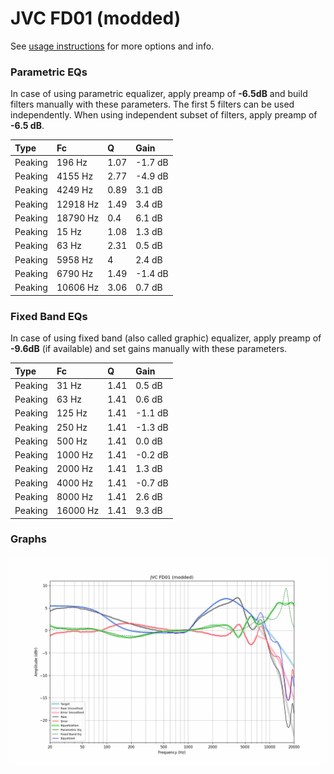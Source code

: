 # JVC FD01 (modded)
See [usage instructions](https://github.com/jaakkopasanen/AutoEq#usage) for more options and info.

### Parametric EQs
In case of using parametric equalizer, apply preamp of **-6.5dB** and build filters manually
with these parameters. The first 5 filters can be used independently.
When using independent subset of filters, apply preamp of **-6.5 dB**.

| Type    | Fc       |    Q | Gain    |
|:--------|:---------|:-----|:--------|
| Peaking | 196 Hz   | 1.07 | -1.7 dB |
| Peaking | 4155 Hz  | 2.77 | -4.9 dB |
| Peaking | 4249 Hz  | 0.89 | 3.1 dB  |
| Peaking | 12918 Hz | 1.49 | 3.4 dB  |
| Peaking | 18790 Hz | 0.4  | 6.1 dB  |
| Peaking | 15 Hz    | 1.08 | 1.3 dB  |
| Peaking | 63 Hz    | 2.31 | 0.5 dB  |
| Peaking | 5958 Hz  | 4    | 2.4 dB  |
| Peaking | 6790 Hz  | 1.49 | -1.4 dB |
| Peaking | 10606 Hz | 3.06 | 0.7 dB  |

### Fixed Band EQs
In case of using fixed band (also called graphic) equalizer, apply preamp of **-9.6dB**
(if available) and set gains manually with these parameters.

| Type    | Fc       |    Q | Gain    |
|:--------|:---------|:-----|:--------|
| Peaking | 31 Hz    | 1.41 | 0.5 dB  |
| Peaking | 63 Hz    | 1.41 | 0.6 dB  |
| Peaking | 125 Hz   | 1.41 | -1.1 dB |
| Peaking | 250 Hz   | 1.41 | -1.3 dB |
| Peaking | 500 Hz   | 1.41 | 0.0 dB  |
| Peaking | 1000 Hz  | 1.41 | -0.2 dB |
| Peaking | 2000 Hz  | 1.41 | 1.3 dB  |
| Peaking | 4000 Hz  | 1.41 | -0.7 dB |
| Peaking | 8000 Hz  | 1.41 | 2.6 dB  |
| Peaking | 16000 Hz | 1.41 | 9.3 dB  |

### Graphs
![](./JVC%20FD01%20(modded).png)